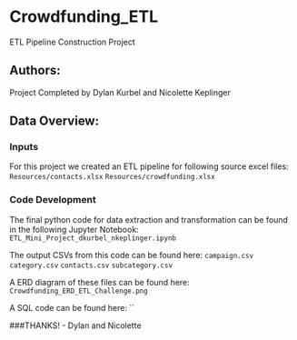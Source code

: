 # Crowdfunding_ETL
ETL Pipeline Construction Project

## Authors: 
Project Completed by Dylan Kurbel and Nicolette Keplinger 

## Data Overview:

### Inputs
For this project we created an ETL pipeline for following source excel files:
`Resources/contacts.xlsx`
`Resources/crowdfunding.xlsx`

### Code Development
The final python code for data extraction and transformation can be found in the following Jupyter Notebook:
`ETL_Mini_Project_dkurbel_nkeplinger.ipynb`

The output CSVs from this code can be found here:
`campaign.csv`
`category.csv`
`contacts.csv`
`subcategory.csv`

A ERD diagram of these files can be found here:
`Crowdfunding_ERD_ETL_Challenge.png`

A SQL code can be found here: 
``

###THANKS! - Dylan and Nicolette 
